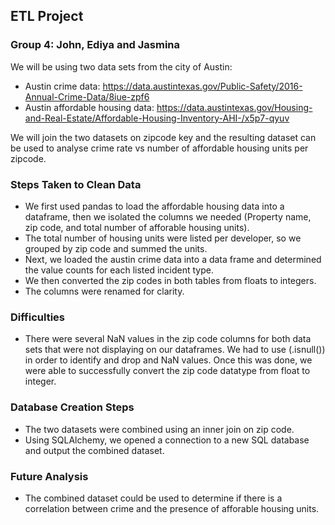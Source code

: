## ETL Project
### Group 4: John, Ediya and Jasmina

We will be using two data sets from the city of Austin:
* Austin crime data: https://data.austintexas.gov/Public-Safety/2016-Annual-Crime-Data/8iue-zpf6
* Austin affordable housing data: https://data.austintexas.gov/Housing-and-Real-Estate/Affordable-Housing-Inventory-AHI-/x5p7-qyuv

We will join the two datasets on zipcode key and the resulting dataset can be used to analyse crime rate vs number of affordable housing units per zipcode.

### Steps Taken to Clean Data

* We first used pandas to load the affordable housing data into a dataframe, then we isolated the columns we needed (Property name, zip code, and total number of afforable housing units).
* The total number of housing units were listed per developer, so we grouped by zip code and summed the units. 
* Next, we loaded the austin crime data into a data frame and determined the value counts for each listed incident type. 
* We then converted the zip codes in both tables from floats to integers. 
* The columns were renamed for clarity. 

### Difficulties 

* There were several NaN values in the zip code columns for both data sets that were not displaying on our dataframes. We had to use (.isnull()) in order to identify and drop and NaN values. Once this was done, we were able to successfully convert the zip code datatype from float to integer. 

### Database Creation Steps

* The two datasets were combined using an inner join on zip code.
* Using SQLAlchemy, we opened a connection to a new SQL database and output the combined dataset. 

### Future Analysis

* The combined dataset could be used to determine if there is a correlation between crime and the presence of afforable housing units.
